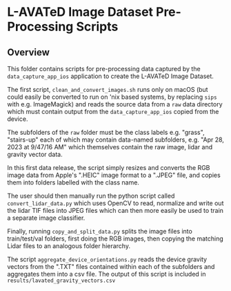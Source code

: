 # L-AVATeD Image Dataset Pre-Processing Scripts

## Overview

This folder contains scripts for pre-processing data captured by the `data_capture_app_ios` application to create the L-AVATeD Image Dataset.

The first script, `clean_and_convert_images.sh` runs only on macOS (but could easily be converted to run on 'nix based systems, by replacing `sips` with e.g. ImageMagick) and reads the source data from a `raw` data directory which must contain output from the `data_capture_app_ios` copied from the device.

The subfolders of the `raw` folder must be the class labels e.g. "grass", "stairs-up" each of which may contain data-named subfolders, e.g. "Apr 28, 2023 at 9/47/16 AM" which themselves contain the raw image, lidar and gravity vector data.

In this first data release, the script simply resizes and converts the RGB image data from Apple's ".HEIC" image format to a ".JPEG" file, and copies them into folders labelled with the class name.

The user should then manually run the python script called `convert_lidar_data.py` which uses OpenCV to read, normalize and write out the lidar TIF files into JPEG files which can then more easily be used to train a separate image classifier.

Finally, running `copy_and_split_data.py` splits the image files into train/test/val folders, first doing the RGB images, then copying the matching Lidar files to an analogous folder hierarchy.

The script `aggregate_device_orientations.py` reads the device gravity vectors from the ".TXT" files contained within each of the subfolders and aggregates them into a csv file. The output of this script is included in `results/lavated_gravity_vectors.csv`
